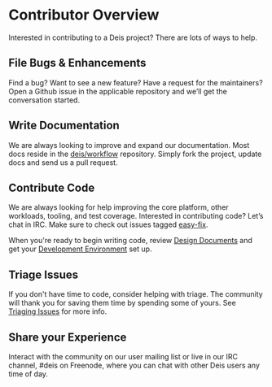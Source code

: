 # Contributor Overview

Interested in contributing to a Deis project?  There are lots of ways to help.

## File Bugs & Enhancements

Find a bug? Want to see a new feature? Have a request for the maintainers? Open a Github issue in the applicable repository and we’ll get the conversation started.

## Write Documentation

We are always looking to improve and expand our documentation. Most docs reside in the [deis/workflow][workflow] repository. Simply fork the project, update docs and send us a pull request.

## Contribute Code

We are always looking for help improving the core platform, other workloads, tooling, and test coverage. Interested in contributing code? Let’s chat in IRC. Make sure to check out issues tagged [easy-fix][].

When you're ready to begin writing code, review [Design Documents][dd] and get your [Development Environment][dev-environment] set up.

## Triage Issues

If you don't have time to code, consider helping with triage. The community will thank you for saving them time by spending some of yours. See [Triaging Issues](triaging-issues.md) for more info.

## Share your Experience

Interact with the community on our user mailing list or live in our IRC channel, \#deis on Freenode, where you can chat with other Deis users any time of day.

[workflow]: https://github.com/deis/workflow
[dd]: design-documents.md
[dev-environment]: development-environment.md
[easy-fix]: https://github.com/issues?q=user%3Adeis+label%3Aeasy-fix+is%3Aopen
